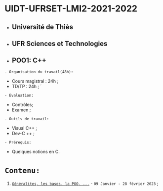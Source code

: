 # UIDT-UFRSET-LMI2-2021-2022
 * ##  Université de Thiès 
 * ##  UFR Sciences et Technologies 
 * ##  POO1: C++
 
 ``` - Organisation du travail(48h): ```
 * Cours magistral : 24h ;
 * TD/TP : 24h ; ́
 
``` - Evaluation: ```
 * Contrôles;
 * Examen ;
 
``` - Outils de travail: ```
 * Visual C++ ;
 * Dev-C ++ ;
 
``` - Prérequis: ```
 * Quelques notions en C.
 
 # ``` Contenu: ```
 1. [`Généralites, les bases, la POO, ...`](https://github.com/pape-barro/L2-LMI/blob/main/cours-p-8.pdf) - ``` 09 Janvier - 28 février 2023 ``` ;
